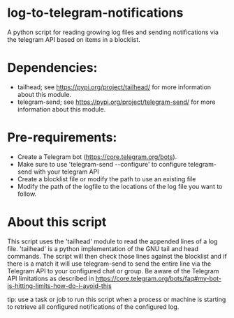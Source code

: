 # log-to-telegram-notifications
A python script for reading growing log files and sending notifications via the telegram API based on items in a blocklist.

# Dependencies:
- tailhead; see https://pypi.org/project/tailhead/ for more information about this module.
- telegram-send; see https://pypi.org/project/telegram-send/ for more information about this module.

# Pre-requirements:
- Create a Telegram bot (https://core.telegram.org/bots).
- Make sure to use 'telegram-send --configure' to configure telegram-send with your telegram API
- Create a blocklist file or modify the path to use an existing file
- Modify the path of the logfile to the locations of the log file you want to follow.

# About this script
This script uses the 'tailhead' module to read the appended lines of a log file. 'tailhead' is a python implementation of the GNU tail and head commands. The script will then check those lines against the blocklist and if there is a match it will use telegram-send to send the entire line via the Telegram API to your configured chat or group. Be aware of the Telegram API limitations as described in https://core.telegram.org/bots/faq#my-bot-is-hitting-limits-how-do-i-avoid-this

tip: use a task or job to run this script when a process or machine is starting to retrieve all configured notifications of the configured log.

